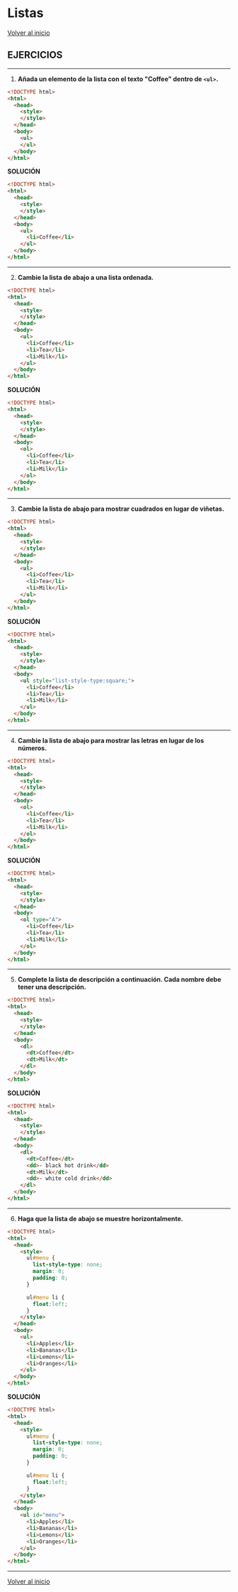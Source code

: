 # Listas

[Volver al inicio](#-Listas)

## EJERCICIOS

---------------------------------------------------------------------------

1. **Añada un elemento de la lista con el texto "Coffee" dentro de `<ul>`.**

```html
<!DOCTYPE html>
<html>
  <head>
    <style>
    </style>
  </head>
  <body>
    <ul>
    </ul>
  </body>
</html>
```

**SOLUCIÓN**

```html
<!DOCTYPE html>
<html>
  <head>
    <style>
    </style>
  </head>
  <body>
    <ul>
      <li>Coffee</li>
    </ul>
  </body>
</html>
```

---------------------------------------------------------------------------

2. **Cambie la lista de abajo a una lista ordenada.**

```html
<!DOCTYPE html>
<html>
  <head>
    <style>
    </style>
  </head>
  <body>
    <ul>
      <li>Coffee</li>
      <li>Tea</li>
      <li>Milk</li>
    </ul>
  </body>
</html>
```

**SOLUCIÓN**

```html
<!DOCTYPE html>
<html>
  <head>
    <style>
    </style>
  </head>
  <body>
    <ol>
      <li>Coffee</li>
      <li>Tea</li>
      <li>Milk</li>
    </ol>
  </body>
</html>
```

---------------------------------------------------------------------------

3. **Cambie la lista de abajo para mostrar cuadrados en lugar de viñetas.**

```html
<!DOCTYPE html>
<html>
  <head>
    <style>
    </style>
  </head>
  <body>
    <ul>
      <li>Coffee</li>
      <li>Tea</li>
      <li>Milk</li>
    </ul>
  </body>
</html>
```

**SOLUCIÓN**

```html
<!DOCTYPE html>
<html>
  <head>
    <style>
    </style>
  </head>
  <body>
    <ul style="list-style-type:square;">
      <li>Coffee</li>
      <li>Tea</li>
      <li>Milk</li>
    </ul>
  </body>
</html>
```

---------------------------------------------------------------------------

4. **Cambie la lista de abajo para mostrar las letras en lugar de los números.**

```html
<!DOCTYPE html>
<html>
  <head>
    <style>
    </style>
  </head>
  <body>
    <ol>
      <li>Coffee</li>
      <li>Tea</li>
      <li>Milk</li>
    </ol>
  </body>
</html>
```

**SOLUCIÓN**

```html
<!DOCTYPE html>
<html>
  <head>
    <style>
    </style>
  </head>
  <body>
    <ol type="A">
      <li>Coffee</li>
      <li>Tea</li>
      <li>Milk</li>
    </ol>
  </body>
</html>
```

---------------------------------------------------------------------------

5. **Complete la lista de descripción a continuación. Cada nombre debe tener una descripción.**

```html
<!DOCTYPE html>
<html>
  <head>
    <style>
    </style>
  </head>
  <body>
    <dl>
      <dt>Coffee</dt>
      <dt>Milk</dt>
    </dl>
  </body>
</html>
```

**SOLUCIÓN**

```html
<!DOCTYPE html>
<html>
  <head>
    <style>
    </style>
  </head>
  <body>
    <dl>
      <dt>Coffee</dt>
      <dd>- black hot drink</dd>
      <dt>Milk</dt>
      <dd>- white cold drink</dd>
    </dl>
  </body>
</html>
```

---------------------------------------------------------------------------

6. **Haga que la lista de abajo se muestre horizontalmente.**

```html
<!DOCTYPE html>
<html>
  <head>
    <style>
      ul#menu {
        list-style-type: none;
        margin: 0;
        padding: 0;
      }

      ul#menu li {
        float:left;
      }
    </style>
  </head>
  <body>
    <ul>
      <li>Apples</li>
      <li>Bananas</li>
      <li>Lemons</li>
      <li>Oranges</li>
    </ul>  
  </body>
</html>
```

**SOLUCIÓN**

```html
<!DOCTYPE html>
<html>
  <head>
    <style>
      ul#menu {
        list-style-type: none;
        margin: 0;
        padding: 0;
      }

      ul#menu li {
        float:left;
      }
    </style>
  </head>
  <body>
    <ul id="menu">
      <li>Apples</li>
      <li>Bananas</li>
      <li>Lemons</li>
      <li>Oranges</li>
    </ul>  
  </body>
</html>
```

---------------------------------------------------------------------------

[Volver al inicio](#-Listas)